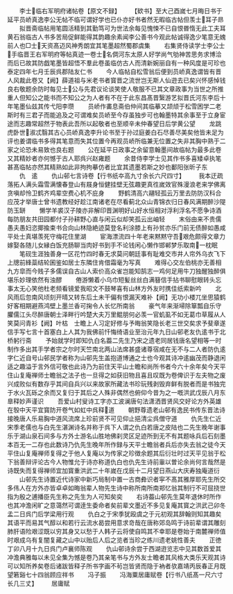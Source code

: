 <!-- { "loadSidebar": true } -->
　　李士临右军明府诸帖卷【原文不録】
　　【欵书】至大己酉嵗七月晦日书于延平员峤真逸李公无帖不临可谓好学也已仆亦好书者然无暇临古帖但羡士耳子昻
　　拟晋斋临帖用笔圆活精到其勤笃可为世法余每见愧悚不已自恨昬惰无此工夫耳黄石翁临古人书多苦局促鲜能得其韵趣余素闻李公善书今观此帖诚得逸少笔意无媿前人也□士天资髙迈风神秀朗宜其笔墨超然蜀郡虞集
　　右集贤侍读学士李公士手临晋王右军明府等帖真迹一卷士名倜河东太原人好学尚气劬神苦思务求博洽而后已故其防戯笔墨皆超悟不羣此卷虽临仿古人而清新婉丽自有一种风度是可珍也泰定四年七月壬辰呉郡陆友仁书
　　今人临帖自松雪翁后便到员峤真逸谓皆有晋人风裁此卷又【阙】薛道祖与米老书者寳晋之流世岂无斯人仙逰去已矣兴怀感悼钱良右敬题余防时每见士公与先君议论谈笑使人敬服不已其文章政事为当世之所推重人但知公之能书而不知公之为人者有不在于此东昌髙晋繄游艺拟晋氏河东李后十年笔墨仙兹其传弋阳李瓒
　　员峤作畵息斋伯仲间其临摹又颉颃于松雪困学二老斯时有三君子而能追及之可谓难矣员峤至今存虽独步可也翰墨特其余事至于立身宦途而志趣常超然于物表此吾所以起敬者也至顺辛未仲春望日后学黄公望
　　龙跳虎卧世淑忒翳其古心员峤真逸李升论书至于孙过庭姜白石尽善尽美矣他皆未足为评也姜谓临书多得其笔意而失其位置今再观员峤所临兼无位置之失非其胸中熟于二家之论恐未易致也良右题
　　公在延平日政事之余留意翰墨间故临帖为最多此卷又其精妙者亦何憾于古人耶呉兴赵雍题
　　余昔侍李学士见其作书多喜矮卓执笔甚髙临帖亦然其精熟如此非拘拘摹仿者比宜其遗墨若斯之妙也鄱阳张昕子东
　　仇　逺
　　仇山邨七言诗卷【行书纸夲高九寸余长六尺四寸】
　　我本迂疏落拓人满头霜雪满懐春登山有屐身恒健挂壁无弦趣更真徃嵗效官殊漫浪老来学佛离贪嗔却怜卫鹤齐鸡辈空费心机不庇身
　　野鹤清高六翮轻孤云万里去防防汉科合应茂才举唐士曾书遗教经好趁江南诸老在尽看蓟北众山青锦衣归日春风满期醉沙隄防玉缾
　　懒学羊裘汉子陵亦非解印晋渊明好山好水恒相对浮利浮名不愿争诗酒每防朋友共田园都付子孙耕野心直与闲云似却笑孤云出岫轻
　　末俗由来不贵儒愚夫愚妇恣揶揄束书合向山林隐絶迹莫登名利涂膝上有孙贫亦乐门前无债醉如愚咸平处士真堪羡死守梅花住里湖
　　宦海漂流四十年老来黙黙守吾艰危颇得文章力嫁娶各随儿女縁白饭充肠聊当肉好书到手不论钱闲心懒作邯郸梦乐取南一枕眠
　　笔砚生涯独善身一区花竹四时春无求莫问朝廷事有耻难交市井人帘外乌衣飞下上牕前綘蘂结轮囷鉴如居士东隣住肯借霜毫为写真
　　难得心交左伯桃亦无善相九方皐而今贱子多儒误自古山人索价高众雀岂能知鹄志一鸡何足用牛刀独醒独醉俱堪乐妙理依然有浊醪
　　倦游懒着小乌巾短髪丝丝白满簮信手拈书聊慰眼转头忘事太无心笑他杜老频看镜爱我昭文不鼓琴喜有山林方外友时携佳纸索新吟
　　北风雨后忽南风顷刻开晴又转东后土未干偏有恨漏天难补【阙】无功小楼兀坐思猿鹤好客相期避燕鸿壁上墨兰香可掬令人长忆所南翁
　　豪气年来渐埽除箪瓢自乐守臞儒江头尽醉唐朝士泽畔行吟楚大夫万里鲲朋何必羡一官虮虱不如无葛巾草履从人笑莫问青衫【阙】叶枯　士瞻上人习定好修与予晦翁笑隐长老三世交矣求予斐章遂信手写七言十首塞白上人其为我佛前忏悔绮语业至治元年九日山邨老友仇逺书于北桥躬行斋
　　予始就学时即知仇白名葢二先生乃宋之遗老同居钱唐名望相等一时制作多出其手学者宗之尔时天竺南北两山法席甚盛诸尊宿咸在无不与二人者防仇逺字仁近自号山邨民学者称为山邨先生盖抱道博通之士也今观其诗冲逺幽茂而静退闲适之趣溢于言外信可敬也此诗乃为前住天平山士瞻和尚所书者今六十余年矣今天平住山复庵禅师士瞻翁之法子也一旦得之如获旧物且喜且叹既为卷俾识于左夫物之废兴成败似有数存乎其间自兵兴以来故家所藏法书珍玩残剥毁弃鲜有脱者而是书独完于水火瓦砾之余而又复归于其后之人殊非偶然也俯仰今昔为之一嘅洪武戊辰八月东臯释妙声谨识
　　吾爱山村叟诗工字亦工波澜唐句法潇洒晋贤风交好论方外英雄在彀中天平宜寳防开卷气如虹中呉释道
　　朝野尊遗老山邨有逸民书传东晋法诗接晚唐人乐易胸中道风流席上珍前贤不可见仰止挹清尘呉僧守道
　　仇先生仁近宋季老儒也与白先生湛渊诗名并称于呉下人谓之仇白若唐之皮陆也二先生晚年谢事乐于湖山泉石间多与方外士游名山胜地佛刹灵区足迹所到无不有其题咏兵后石刻墨本百无一二存也此数诗乃仇先生晚年所作録与天平士瞻翁者兵后亦失去翁之徒今天平住山复庵禅师复得之于他人复庵以为传家之珍徴余题其后衍壮时过天平见翁于松下翁善辩评论古今人物惟允于诗亦称道仇白也仇先生诗前軰以曽论余尚何言哉然是诗既失而复得禅师宜加寳重洪武二十年嵗在戊辰十二月望日燕山大庆寿独庵道衍
　　山邨先生诗置近代诗家中新巧局制中置一古商彜识者寜不髙其雅厚耶先生所交多伟人在方外亦皆卓卓如晦翁辈人物先生诗中称所南所南郑忆翁其制行不可屈挠世指为殷之逋播臣先生称之先生为人可知矣奕
　　右诗葢山邨先生莫年退休时所作也其冲澹闲旷之意蔼然可谓逹生委命者矣前辈文墨近不多见复庵其寳之洪武己卯冬孟二日呉门后学梁用行观
　　仇白之于宋季犹殴虞之于元初观其辞翰则知其趣矣其语平而易其气醇以和若行云流水曷尝用意求竒哉在唐称郊岛鸣于诗前辈谓其雕刻肺肝语险艰涩既以穷其身又以愁于人韩子云将使自鸣其不幸耶是卷始于南麓禅师值时艰成乌有复闇复藏之山中以贻后人后之览者当珍之练川遗老姚性善夫
　　正徳丁卯八月十九日呉门卢襄师陈观
　　仇山邨诗余尝于西湖逰览志中见其数首爱其冲澹典雅每以未见全集为憾是卷乃其亲笔书与方外友士瞻者其风格大类乐天观其诗可以知所养矣卷后诸跋皆释子所书字画不茍岂皆贤而隐于衲者欤嘉靖丙辰春正月既望箬谿七十四翁顾应祥书
　　冯子振
　　冯海粟居庸赋卷【行书八纸髙一尺六寸长几三丈】
　　居庸赋
